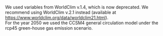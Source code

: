 We used variables from WorldClim v.1.4, which is now deprecated. We recommend using WorldClim v.2.1 instead (available at https://www.worldclim.org/data/worldclim21.html).  
For the year 2050 we used the CCSM4 general circulation model under the rcp45 green-house gas emission scenario.

